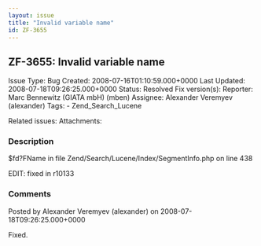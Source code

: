 ```yaml
---
layout: issue
title: "Invalid variable name"
id: ZF-3655
---
```


ZF-3655: Invalid variable name
------------------------------

 Issue Type: Bug Created: 2008-07-16T01:10:59.000+0000 Last Updated: 2008-07-18T09:26:25.000+0000 Status: Resolved Fix version(s): 
 Reporter:  Marc Bennewitz (GIATA mbH) (mben)  Assignee:  Alexander Veremyev (alexander)  Tags: - Zend\_Search\_Lucene
 
 Related issues: 
 Attachments: 
### Description

$fd?FName in file Zend/Search/Lucene/Index/SegmentInfo.php on line 438

EDIT: fixed in r10133

 

 

### Comments

Posted by Alexander Veremyev (alexander) on 2008-07-18T09:26:25.000+0000

Fixed.

 

 